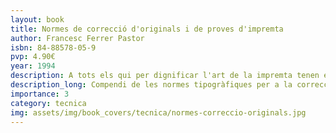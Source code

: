 ```yaml
---
layout: book
title: Normes de correcció d'originals i de proves d'impremta
author: Francesc Ferrer Pastor
isbn: 84-88578-05-9
pvp: 4.90€
year: 1994
description: A tots els qui per dignificar l'art de la impremta tenen el desig de millorar en l'evolució i progrés dels coneixements tècnics i pràctics del món de les arts gràfiques.
description_long: Compendi de les normes tipogràfiques per a la correcció d'originals i proves d'impremta amb la màxima eficàcia. S'entén per original el conjunt de papers mecanografiats, impresos o manuscrits que s'han de reproduir i servir de model.
importance: 3
category: tecnica
img: assets/img/book_covers/tecnica/normes-correccio-originals.jpg
---
```

